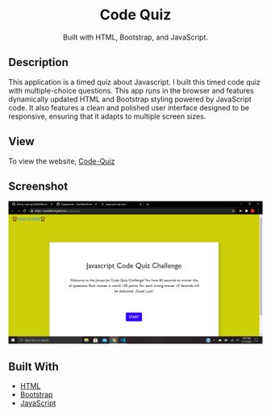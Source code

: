 <div align="center">

#  Code Quiz

Built with HTML, Bootstrap, and JavaScript.





</div>

## Description

This application is a timed quiz about Javascript.  I built this timed code quiz with multiple-choice questions. This app runs in the browser and features dynamically updated HTML and Bootstrap styling powered by JavaScript code. It also features a clean and polished user interface designed to be responsive, ensuring that it adapts to multiple screen sizes.


## View

To view the website, [Code-Quiz](https://tomfallon9.github.io/code-quiz/)

## Screenshot

![screenshot](https://github.com/TomFallon9/code-quiz/blob/main/assets/screenshot1.png)



## Built With

* [HTML](https://html.spec.whatwg.org/) 
* [Bootstrap](https://getbootstrap.com/)  
* [JavaScript](https://developer.mozilla.org/en-US/docs/Web/JavaScript) 
